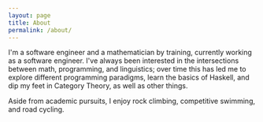 ```yaml
---
layout: page
title: About
permalink: /about/
---
```


I'm a software engineer and a mathematician by training, currently working as a software engineer. I've always been interested in the intersections between math, programming, and linguistics; over time this has led me to explore different programming paradigms, learn the basics of Haskell, and dip my feet in Category Theory, as well as other things.

Aside from academic pursuits, I enjoy rock climbing, competitive swimming, and road cycling.